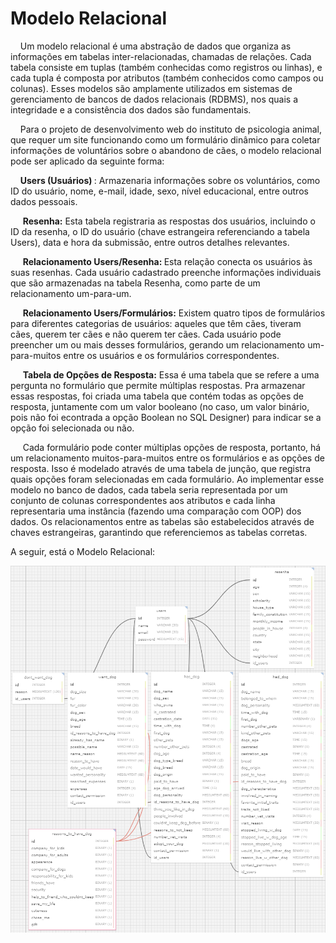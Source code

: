 # Modelo Relacional

&nbsp;&nbsp;&nbsp;&nbsp;Um modelo relacional é uma abstração de dados que organiza as informações em tabelas inter-relacionadas, chamadas de relações. Cada tabela consiste em tuplas (também conhecidas como registros ou linhas), e cada tupla é composta por atributos (também conhecidos como campos ou colunas). Esses modelos são amplamente utilizados em sistemas de gerenciamento de bancos de dados relacionais (RDBMS), nos quais a integridade e a consistência dos dados são fundamentais.

&nbsp;&nbsp;&nbsp;&nbsp;Para o projeto de desenvolvimento web do instituto de psicologia animal, que requer um site funcionando como um formulário dinâmico para coletar informações de voluntários sobre o abandono de cães, o modelo relacional pode ser aplicado da seguinte forma:

&nbsp;&nbsp;&nbsp;&nbsp;<b>Users (Usuários) </b>: Armazenaria informações sobre os voluntários, como ID do usuário, nome, e-mail, idade, sexo, nível educacional, entre outros dados pessoais.

&nbsp;&nbsp;&nbsp;&nbsp; <b>Resenha:</b> Esta tabela registraria as respostas dos usuários, incluindo o ID da resenha, o ID do usuário (chave estrangeira referenciando a tabela Users), data e hora da submissão, entre outros detalhes relevantes.

&nbsp;&nbsp;&nbsp;&nbsp; <b>Relacionamento Users/Resenha: </b> Esta relação conecta os usuários às suas resenhas. Cada usuário cadastrado preenche informações individuais que são armazenadas na tabela Resenha, como parte de um relacionamento um-para-um.

&nbsp;&nbsp;&nbsp;&nbsp; <b>Relacionamento Users/Formulários:</b> Existem quatro tipos de formulários para diferentes categorias de usuários: aqueles que têm cães, tiveram cães, querem ter cães e não querem ter cães. Cada usuário pode preencher um ou mais desses formulários, gerando um relacionamento um-para-muitos entre os usuários e os formulários correspondentes.

&nbsp;&nbsp;&nbsp;&nbsp; <b>Tabela de Opções de Resposta:</b> Essa é uma tabela que se refere a uma pergunta no formulário que permite múltiplas respostas. Pra armazenar essas respostas, foi criada uma tabela que contém todas as opções de resposta, juntamente com um valor booleano (no caso, um valor binário, pois não foi econtrada a opção Boolean no SQL Designer) para indicar se a opção foi selecionada ou não.

&nbsp;&nbsp;&nbsp;&nbsp; Cada formulário pode conter múltiplas opções de resposta, portanto, há um relacionamento muitos-para-muitos entre os formulários e as opções de resposta. Isso é modelado através de uma tabela de junção, que registra quais opções foram selecionadas em cada formulário.
Ao implementar esse modelo no banco de dados, cada tabela seria representada por um conjunto de colunas correspondentes aos atributos e cada linha representaria uma instância (fazendo uma comparação com OOP) dos dados. Os relacionamentos entre as tabelas são estabelecidos através de chaves estrangeiras, garantindo que referenciemos as tabelas corretas.

A seguir, está o Modelo Relacional:

![Modelo Relacional Calebe](modeloRelacional.png)
